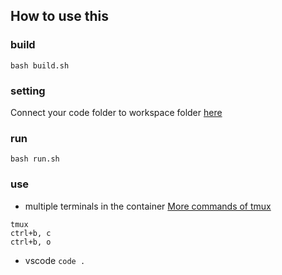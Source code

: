 ## How to use this
### build
`bash build.sh`
### setting
Connect your code folder to workspace folder [here]()
### run
`bash run.sh`
### use
- multiple terminals in the container [More commands of tmux](https://binibini.notion.site/how-to-use-tmux-98d24ee29b7a4612a37596f3f87807ed)
```
tmux
ctrl+b, c
ctrl+b, o
```
- vscode `code .`
